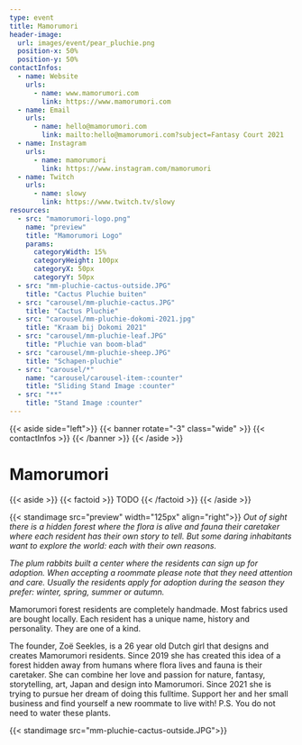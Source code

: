 ```yaml
---
type: event
title: Mamorumori
header-image:
  url: images/event/pear_pluchie.png
  position-x: 50%
  position-y: 50%
contactInfos:
  - name: Website
    urls:
      - name: www.mamorumori.com
        link: https://www.mamorumori.com
  - name: Email
    urls:
      - name: hello@mamorumori.com
        link: mailto:hello@mamorumori.com?subject=Fantasy Court 2021
  - name: Instagram
    urls:
      - name: mamorumori
        link: https://www.instagram.com/mamorumori
  - name: Twitch
    urls:
      - name: slowy
        link: https://www.twitch.tv/slowy
resources:
  - src: "mamorumori-logo.png"
    name: "preview"
    title: "Mamorumori Logo"
    params:
      categoryWidth: 15%
      categoryHeight: 100px
      categoryX: 50px
      categoryY: 50px
  - src: "mm-pluchie-cactus-outside.JPG"
    title: "Cactus Pluchie buiten"
  - src: "carousel/mm-pluchie-cactus.JPG"
    title: "Cactus Pluchie"
  - src: "carousel/mm-pluchie-dokomi-2021.jpg"
    title: "Kraam bij Dokomi 2021"
  - src: "carousel/mm-pluchie-leaf.JPG"
    title: "Pluchie van boom-blad"
  - src: "carousel/mm-pluchie-sheep.JPG"
    title: "Schapen-pluchie"
  - src: "carousel/*"
    name: "carousel/carousel-item-:counter"
    title: "Sliding Stand Image :counter"
  - src: "**"
    title: "Stand Image :counter"
---
```

{{< aside side="left">}}
  {{< banner rotate="-3" class="wide" >}}
      {{< contactInfos >}}
  {{< /banner >}}
{{< /aside >}}


# Mamorumori
{{< aside >}}
    {{< factoid >}}
       TODO
    {{< /factoid >}}
{{< /aside >}}

{{< standimage src="preview" width="125px" align="right">}}
_Out of sight there is a hidden forest where the flora is alive and fauna their caretaker where each resident has their own story to tell. But some daring inhabitants want to explore the world: each with their own reasons._

_The plum rabbits built a center where the residents can sign up for adoption. When accepting a roommate please note that they need attention and care. Usually the residents apply for adoption during the season they prefer: winter, spring, summer or autumn._

Mamorumori forest residents are completely handmade. Most fabrics used are bought locally. Each resident has a unique name, history and personality. They are one of a kind.

The founder, Zoë Seekles, is a 26 year old Dutch girl that designs and creates Mamorumori residents. Since 2019 she has created this idea of a forest hidden away from humans where flora lives and fauna is their caretaker. She can combine her love and passion for nature, fantasy, storytelling, art, Japan and design into Mamorumori. Since 2021 she is trying to pursue her dream of doing this fulltime. Support her and her small business and find yourself a new roommate to live with! P.S. You do not need to water these plants.

{{< standimage src="mm-pluchie-cactus-outside.JPG">}}
